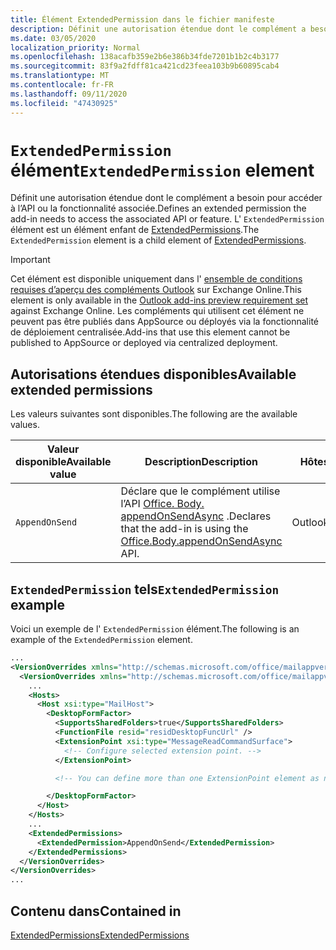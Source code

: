 ```yaml
---
title: Élément ExtendedPermission dans le fichier manifeste
description: Définit une autorisation étendue dont le complément a besoin pour accéder à l’API ou la fonctionnalité associée.
ms.date: 03/05/2020
localization_priority: Normal
ms.openlocfilehash: 138acafb359e2b6e386b34fde7201b1b2c4b3177
ms.sourcegitcommit: 83f9a2fdff81ca421cd23feea103b9b60895cab4
ms.translationtype: MT
ms.contentlocale: fr-FR
ms.lasthandoff: 09/11/2020
ms.locfileid: "47430925"
---
```

# <a name="extendedpermission-element"></a><span data-ttu-id="a7565-103">`ExtendedPermission` élément</span><span class="sxs-lookup"><span data-stu-id="a7565-103">`ExtendedPermission` element</span></span>

<span data-ttu-id="a7565-104">Définit une autorisation étendue dont le complément a besoin pour accéder à l’API ou la fonctionnalité associée.</span><span class="sxs-lookup"><span data-stu-id="a7565-104">Defines an extended permission the add-in needs to access the associated API or feature.</span></span> <span data-ttu-id="a7565-105">L' `ExtendedPermission` élément est un élément enfant de [ExtendedPermissions](extendedpermissions.md).</span><span class="sxs-lookup"><span data-stu-id="a7565-105">The `ExtendedPermission` element is a child element of [ExtendedPermissions](extendedpermissions.md).</span></span>

> [!IMPORTANT]
> <span data-ttu-id="a7565-106">Cet élément est disponible uniquement dans l' [ensemble de conditions requises d’aperçu des compléments Outlook](../objectmodel/preview-requirement-set/outlook-requirement-set-preview.md) sur Exchange Online.</span><span class="sxs-lookup"><span data-stu-id="a7565-106">This element is only available in the [Outlook add-ins preview requirement set](../objectmodel/preview-requirement-set/outlook-requirement-set-preview.md) against Exchange Online.</span></span> <span data-ttu-id="a7565-107">Les compléments qui utilisent cet élément ne peuvent pas être publiés dans AppSource ou déployés via la fonctionnalité de déploiement centralisée.</span><span class="sxs-lookup"><span data-stu-id="a7565-107">Add-ins that use this element cannot be published to AppSource or deployed via centralized deployment.</span></span>

## <a name="available-extended-permissions"></a><span data-ttu-id="a7565-108">Autorisations étendues disponibles</span><span class="sxs-lookup"><span data-stu-id="a7565-108">Available extended permissions</span></span>

<span data-ttu-id="a7565-109">Les valeurs suivantes sont disponibles.</span><span class="sxs-lookup"><span data-stu-id="a7565-109">The following are the available values.</span></span>

|<span data-ttu-id="a7565-110">Valeur disponible</span><span class="sxs-lookup"><span data-stu-id="a7565-110">Available value</span></span>|<span data-ttu-id="a7565-111">Description</span><span class="sxs-lookup"><span data-stu-id="a7565-111">Description</span></span>|<span data-ttu-id="a7565-112">Hôtes</span><span class="sxs-lookup"><span data-stu-id="a7565-112">Hosts</span></span>|
|---|---|---|
|`AppendOnSend`|<span data-ttu-id="a7565-113">Déclare que le complément utilise l’API [Office. Body. appendOnSendAsync](/javascript/api/outlook/office.body?view=outlook-js-preview&preserve-view=true#appendonsendasync-data--options--callback-) .</span><span class="sxs-lookup"><span data-stu-id="a7565-113">Declares that the add-in is using the [Office.Body.appendOnSendAsync](/javascript/api/outlook/office.body?view=outlook-js-preview&preserve-view=true#appendonsendasync-data--options--callback-) API.</span></span>|<span data-ttu-id="a7565-114">Outlook</span><span class="sxs-lookup"><span data-stu-id="a7565-114">Outlook</span></span>|

## <a name="extendedpermission-example"></a><span data-ttu-id="a7565-115">`ExtendedPermission` tels</span><span class="sxs-lookup"><span data-stu-id="a7565-115">`ExtendedPermission` example</span></span>

<span data-ttu-id="a7565-116">Voici un exemple de l' `ExtendedPermission` élément.</span><span class="sxs-lookup"><span data-stu-id="a7565-116">The following is an example of the `ExtendedPermission` element.</span></span>

```XML
...
<VersionOverrides xmlns="http://schemas.microsoft.com/office/mailappversionoverrides" xsi:type="VersionOverridesV1_0">
  <VersionOverrides xmlns="http://schemas.microsoft.com/office/mailappversionoverrides/1.1" xsi:type="VersionOverridesV1_1">
    ...
    <Hosts>
      <Host xsi:type="MailHost">
        <DesktopFormFactor>
          <SupportsSharedFolders>true</SupportsSharedFolders>
          <FunctionFile resid="residDesktopFuncUrl" />
          <ExtensionPoint xsi:type="MessageReadCommandSurface">
            <!-- Configure selected extension point. -->
          </ExtensionPoint>

          <!-- You can define more than one ExtensionPoint element as needed. -->

        </DesktopFormFactor>
      </Host>
    </Hosts>
    ...
    <ExtendedPermissions>
      <ExtendedPermission>AppendOnSend</ExtendedPermission>
    </ExtendedPermissions>
  </VersionOverrides>
</VersionOverrides>
...
```

## <a name="contained-in"></a><span data-ttu-id="a7565-117">Contenu dans</span><span class="sxs-lookup"><span data-stu-id="a7565-117">Contained in</span></span>

[<span data-ttu-id="a7565-118">ExtendedPermissions</span><span class="sxs-lookup"><span data-stu-id="a7565-118">ExtendedPermissions</span></span>](extendedpermissions.md)
